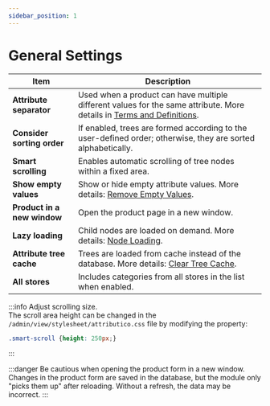 ```yaml
---
sidebar_position: 1
---
```


# General Settings

| Item | Description |
|------|------------|
| **Attribute separator** | Used when a product can have multiple different values for the same attribute. More details in [Terms and Definitions](/general-info/values-templates.md). |
| **Consider sorting order** | If enabled, trees are formed according to the user-defined order; otherwise, they are sorted alphabetically. |
| **Smart scrolling** | Enables automatic scrolling of tree nodes within a fixed area. |
| **Show empty values** | Show or hide empty attribute values. More details: [Remove Empty Values](tools.html#tools-empty). |
| **Product in a new window** | Open the product page in a new window. |
| **Lazy loading** | Child nodes are loaded on demand. More details: [Node Loading](/general-info/lazy-load.md). |
| **Attribute tree cache** | Trees are loaded from cache instead of the database. More details: [Clear Tree Cache](tools.html#tools-cache). |
| **All stores** | Includes categories from all stores in the list when enabled. |

:::info
Adjust scrolling size.  
The scroll area height can be changed in the `/admin/view/stylesheet/attributico.css` file by modifying the property:

```css
.smart-scroll {height: 250px;}
```

:::

:::danger
Be cautious when opening the product form in a new window.
Changes in the product form are saved in the database, but the module only "picks them up" after reloading. Without a refresh, the data may be incorrect.
:::
